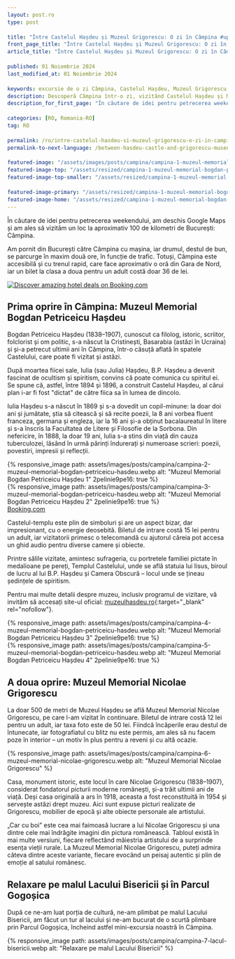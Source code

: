 ```yaml
---
layout: post.ro
type: post

title: "Între Castelul Hașdeu și Muzeul Grigorescu: O zi în Câmpina #up in browser" #max 60 chars
front_page_title: "Între Castelul Hașdeu și Muzeul Grigorescu: O zi în Câmpina" #shows on the front page
article_title: "Între Castelul Hașdeu și Muzeul Grigorescu: O zi în Câmpina" #shows on article page

published: 01 Noiembrie 2024
last_modified_at: 01 Noiembrie 2024

keywords: excursie de o zi Câmpina, Castelul Hașdeu, Muzeul Grigorescu, escapadă de weekend București, istoria artei românești, turism cultural România, atracții Câmpina
description: Descoperă Câmpina într-o zi, vizitând Castelul Hașdeu și Muzeul Grigorescu, explorând moștenirea românească, arta și natura. O escapadă perfectă de weekend lângă București. #max 160 chars
description_for_first_page: "În căutare de idei pentru petrecerea weekendului, am deschis Google Maps și am ales să vizităm un loc la aproximativ 100 de kilometri de București: Câmpina."

categories: [RO, Romania-RO]
tag: RO

permalink: /ro/intre-castelul-hasdeu-si-muzeul-grigorescu-o-zi-in-campina/
permalink-to-next-language: /between-hasdeu-castle-and-grigorescu-museum-a-day-in-campina/

featured-image: "/assets/images/posts/campina/campina-1-muzeul-memorial-bogdan-petriceicu-hasdeu.webp" # full size, poate fi empty daca featured-image-top e empty
featured-image-top: "/assets/resized/campina-1-muzeul-memorial-bogdan-petriceicu-hasdeu-1600x900.webp" # prima poza din articol, poate fi empty
featured-image-top-smaller: "/assets/resized/campina-1-muzeul-memorial-bogdan-petriceicu-hasdeu-800x450.webp" # 800

featured-image-primary: "/assets/resized/campina-1-muzeul-memorial-bogdan-petriceicu-hasdeu-800x450.webp" # poza care apare pe prima pagina landscape
featured-image-home: "/assets/resized/campina-1-muzeul-memorial-bogdan-petriceicu-hasdeu-800x450.webp" # poza care apare pe prima pagina square
---
```

În căutare de idei pentru petrecerea weekendului, am deschis Google Maps și am ales să vizităm un loc la aproximativ 100 de kilometri de București: Câmpina.

Am pornit din București către Câmpina cu mașina, iar drumul, destul de bun, se parcurge în maxim două ore, în funcție de trafic. Totuși, Câmpina este accesibilă și cu trenul rapid, care face aproximativ o oră din Gara de Nord, iar un bilet la clasa a doua pentru un adult costă doar 36 de lei.

<a href="https://www.booking.com/index.html?aid=7913345" target="_blank" rel="noopener noreferrer">
    <img 
        src="/assets/images/helper/banner-booking-en-1.jpg" 
        srcset="
            /assets/images/helper/banner-booking-en-2-square.jpg 800w,
            /assets/images/helper/banner-booking-en-1.jpg 1200w"
        sizes="(max-width: 800px) and (orientation: portrait) 100vw, 1200px"
        class="img-fluid mt-5 mb-5" 
        alt="Discover amazing hotel deals on Booking.com">
</a>

## Prima oprire în Câmpina: Muzeul Memorial Bogdan Petriceicu Hașdeu

Bogdan Petriceicu Hașdeu (1838–1907), cunoscut ca filolog, istoric, scriitor, folclorist și om politic, s-a născut la Cristinești, Basarabia (astăzi în Ucraina) și și-a petrecut ultimii ani în Câmpina, într-o căsuță aflată în spatele Castelului, care poate fi vizitat și astăzi.

După moartea fiicei sale, Iulia (sau Julia) Hașdeu, B.P. Hașdeu a devenit fascinat de ocultism și spiritism, convins că poate comunica cu spiritul ei. Se spune că, astfel, între 1894 și 1896, a construit Castelul Hașdeu, al cărui plan i-ar fi fost "dictat" de către fiica sa în lumea de dincolo.

Iulia Hașdeu s-a născut în 1869 și s-a dovedit un copil-minune: la doar doi ani și jumătate, știa să citească și să recite poezii, la 8 ani vorbea fluent franceza, germana și engleza, iar la 16 ani și-a obținut bacalaureatul în litere și s-a înscris la Facultatea de Litere și Filosofie de la Sorbona. Din nefericire, în 1888, la doar 19 ani, Iulia s-a stins din viață din cauza tuberculozei, lăsând în urmă părinți îndurerați și numeroase scrieri: poezii, povestiri, impresii și reflecții.

<div class="row mb-4">
    <div class="col-xs-12 col-sm-6 text-center mb-3 mt-3">
            {% responsive_image path: assets/images/posts/campina/campina-2-muzeul-memorial-bogdan-petriceicu-hasdeu.webp  alt: "Muzeul Memorial Bogdan Petriceicu Hașdeu 1" 2pelinie9pe16: true %}
    </div>
    <div class="col-xs-12 col-sm-6 text-center mb-3 mt-3">
            {% responsive_image path: assets/images/posts/campina/campina-3-muzeul-memorial-bogdan-petriceicu-hasdeu.webp alt: "Muzeul Memorial Bogdan Petriceicu Hașdeu 2" 2pelinie9pe16: true %}
    </div>
</div>
<ins class="bookingaff" data-aid="2429896" data-target_aid="2429896" data-prod="dfl2" data-width="100%" data-height="auto" data-lang="en" data-dest_id="-1155599" data-dest_type="city" data-df_num_properties="9">
    <!-- Anything inside will go away once widget is loaded. -->
        <a href="//www.booking.com?aid=2429896">Booking.com</a>
</ins>
<script type="text/javascript">
    (function(d, sc, u) {
      var s = d.createElement(sc), p = d.getElementsByTagName(sc)[0];
      s.type = 'text/javascript';
      s.async = true;
      s.src = u + '?v=' + (+new Date());
      p.parentNode.insertBefore(s,p);
      })(document, 'script', '//cf.bstatic.com/static/affiliate_base/js/flexiproduct.js');
</script>

Castelul-templu este plin de simboluri și are un aspect bizar, dar impresionant, cu o energie deosebită. Biletul de intrare costă 15 lei pentru un adult, iar vizitatorii primesc o telecomandă cu ajutorul căreia pot accesa un ghid audio pentru diverse camere și obiecte.

Printre sălile vizitate, amintesc sufrageria, cu portretele familiei pictate în medalioane pe pereți, Templul Castelului, unde se află statuia lui Iisus, biroul de lucru al lui B.P. Hașdeu și Camera Obscură – locul unde se țineau ședințele de spiritism. 

Pentru mai multe detalii despre muzeu, inclusiv programul de vizitare, vă invităm să accesați site-ul oficial: [muzeulhasdeu.ro](https://www.muzeulhasdeu.ro/){:target="_blank" rel="nofollow"}.

<div class="row mb-4">
    <div class="col-xs-12 col-sm-6 text-center mb-3 mt-3">
            {% responsive_image path: assets/images/posts/campina/campina-4-muzeul-memorial-bogdan-petriceicu-hasdeu.webp alt: "Muzeul Memorial Bogdan Petriceicu Hașdeu 3" 2pelinie9pe16: true %}
    </div>
    <div class="col-xs-12 col-sm-6 text-center mb-3 mt-3">
            {% responsive_image path: assets/images/posts/campina/campina-5-muzeul-memorial-bogdan-petriceicu-hasdeu.webp alt: "Muzeul Memorial Bogdan Petriceicu Hașdeu 4" 2pelinie9pe16: true %}
    </div>
</div>
<div data-gyg-widget="auto" data-gyg-partner-id="HA6BSPM" data-gyg-cmp="Campina"></div>

## A doua oprire: Muzeul Memorial Nicolae Grigorescu

La doar 500 de metri de Muzeul Hașdeu se află Muzeul Memorial Nicolae Grigorescu, pe care l-am vizitat în continuare. Biletul de intrare costă 12 lei pentru un adult, iar taxa foto este de 50 lei. Fiindcă încăperile erau destul de întunecate, iar fotografiatul cu blitz nu este permis, am ales să nu facem poze în interior – un motiv în plus pentru a reveni și cu altă ocazie.

{% responsive_image path: assets/images/posts/campina/campina-6-muzeul-memorial-nicolae-grigorescu.webp alt: "Muzeul Memorial Nicolae Grigorescu" %}
<div data-gyg-widget="auto" data-gyg-partner-id="HA6BSPM" data-gyg-cmp="Campina"></div>

Casa, monument istoric, este locul în care Nicolae Grigorescu (1838–1907), considerat fondatorul picturii moderne românești, și-a trăit ultimii ani de viață. Deși casa originală a ars în 1918, aceasta a fost reconstituită în 1954 și servește astăzi drept muzeu. Aici sunt expuse picturi realizate de Grigorescu, mobilier de epocă și alte obiecte personale ale artistului.

„Car cu boi” este cea mai faimoasă lucrare a lui Nicolae Grigorescu și una dintre cele mai îndrăgite imagini din pictura românească. Tabloul există în mai multe versiuni, fiecare reflectând măiestria artistului de a surprinde esența vieții rurale. La Muzeul Memorial Nicolae Grigorescu, puteți admira câteva dintre aceste variante, fiecare evocând un peisaj autentic și plin de emoție al satului românesc.

## Relaxare pe malul Lacului Bisericii și în Parcul Gogoșica

După ce ne-am luat porția de cultură, ne-am plimbat pe malul Lacului Bisericii, am făcut un tur al lacului și ne-am bucurat de o scurtă plimbare prin Parcul Gogoșica, încheind astfel mini-excursia noastră în Câmpina.

{% responsive_image path: assets/images/posts/campina/campina-7-lacul-bisericii.webp alt: "Relaxare pe malul Lacului Bisericii" %}
<div data-gyg-widget="auto" data-gyg-partner-id="HA6BSPM" data-gyg-cmp="Campina"></div>